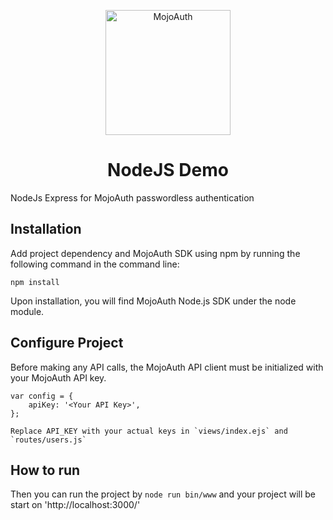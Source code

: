 <p align="center">
  <a href="https://www.mojoauth.com">
    <img alt="MojoAuth" src="https://mojoauth.com/blog/assets/images/logo.svg" width="200" />
  </a>
</p>

<h1 align="center">
  NodeJS Demo
</h1>


NodeJs Express for MojoAuth passwordless authentication

## Installation 

Add project dependency and MojoAuth SDK using npm by running the following command in the command line:

```npm install```

Upon installation, you will find MojoAuth Node.js SDK under the node module.

## Configure Project

Before making any API calls, the MojoAuth API client must be initialized with your MojoAuth API key.

```
var config = {
    apiKey: '<Your API Key>',
};

Replace API_KEY with your actual keys in `views/index.ejs` and `routes/users.js`
```
## How to run

Then you can run the project by `node run bin/www` and your project will be start on 'http://localhost:3000/'
